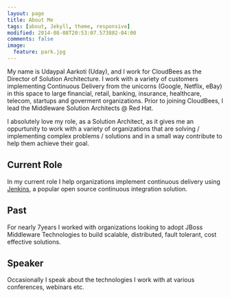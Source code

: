 ```yaml
---
layout: page
title: About Me
tags: [about, Jekyll, theme, responsive]
modified: 2014-08-08T20:53:07.573882-04:00
comments: false
image:
  feature: park.jpg
---
```


My name is Udaypal Aarkoti (Uday), and I work for CloudBees as the Director of Solution Architecture. I work with a variety of customers implementing Continuous Delivery from the unicorns (Google, Netflix, eBay) in this space to large financial, retail, banking, insurance, healthcare, telecom, startups and goverment organizations. Prior to joining CloudBees, I lead the Middleware Solution Architects @ Red Hat.

I absolutely love my role, as a Solution Architect, as it gives me an oppurtunity to work with a variety of organizations that are solving / implementing complex problems / solutions and in a small way contribute to help them achieve their goal.

## Current Role
In my current role I help organizations implement continuous delivery using [Jenkins](http://jenkins-ci.org), a popular open source continuous integration solution.

## Past
For nearly 7years I worked with organizations looking to adopt JBoss Middleware Technologies to build scalable, distributed, fault tolerant, cost effective solutions.

## Speaker
Occasionally I speak about the technologies I work with at various conferences, webinars etc. 
